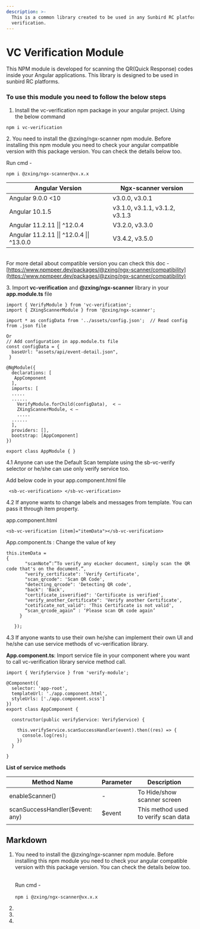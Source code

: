 ```yaml
---
description: >-
  This is a common library created to be used in any Sunbird RC platform for VC
  verification.
---
```


# VC Verification Module

This NPM module is developed for scanning the QR(Quick Response) codes inside your Angular applications. This library is designed to be used in sunbird RC platforms.

### **To use this module you need to follow the below steps**

1. Install the vc-verification npm package in your angular project. Using the below command

```
npm i vc-verification
```

2\. You need to install the @zxing/ngx-scanner npm module. Before installing this npm module you need to check your angular compatible version with this package version. You can check the details below too.

Run cmd -

```
npm i @zxing/ngx-scanner@vx.x.x
```

| Angular Version                           | Ngx-scanner version            |
| ----------------------------------------- | ------------------------------ |
| Angular 9.0.0 <10                         | v3.0.0, v3.0.1                 |
| Angular 10.1.5                            | v3.1.0, v3.1.1, v3.1.2, v3.1.3 |
| Angular 11.2.11 \|\| ^12.0.4              | V3.2.0, v3.3.0                 |
| Angular 11.2.11 \|\| ^12.0.4 \|\| ^13.0.0 | V3.4.2, v3.5.0                 |

\
For more detail about compatible version you can check this doc - [https://www.npmpeer.dev/packages/@zxing/ngx-scanner/compatibility](https://www.npmpeer.dev/packages/@zxing/ngx-scanner/compatibility)

3\. Import **vc-verification** and **@zxing/ngx-scanner** library in your **app.module.ts** file

```
import { VerifyModule } from 'vc-verification';
import { ZXingScannerModule } from '@zxing/ngx-scanner';

import * as configData from '../assets/config.json';  // Read config from .json file

Or
// Add configuration in app.module.ts file
const configData = {
  baseUrl: "assets/api/event-detail.json",
 }

@NgModule({
  declarations: [
   AppComponent
  ],
  imports: [
  .....
  ......
    VerifyModule.forChild(configData),  < —
    ZXingScannerModule, < —
    .....
  ......
  ],
  providers: [],
  bootstrap: [AppComponent]
})

export class AppModule { }

```

4.1 Anyone can use the Default Scan template using the sb-vc-verify selector or he/she can use only verify service too.

Add below code in your app.component.html file

```
 <sb-vc-verification> </sb-vc-verification>
```

4.2 If anyone wants to change labels and messages from template. You can pass it through item property.

app.component.html

```
<sb-vc-verification [item]="itemData"></sb-vc-verification>
```

App.component.ts : Change the value of key

```
this.itemData = 
{
       "scanNote”:”To verify any eLocker document, simply scan the QR code that's on the document.”,
       "verify_certificate": 'Verify Certificate',
       "scan_qrcode": 'Scan QR Code',
       "detecting_qrcode": 'Detecting QR code',
       "back": 'Back',
       "certificate_isverified": 'Certificate is verified',
       "verify_another_Certificate": 'Verify another Certificate',
       "cetificate_not_valid": 'This Certificate is not valid',
       “scan_qrcode_again” : ‘Please scan QR code again’
     }

   });
```

4.3 If anyone wants to use their own he/she can implement their own UI and he/she can use service methods of vc-verification library.

**App.component.ts**: Import service file in your component where you want to call vc-verification library service method call.

```
import { VerifyService } from 'verify-module'; 

@Component({
  selector: 'app-root',
  templateUrl: './app.component.html',
  styleUrls: ['./app.component.scss']
})
export class AppComponent {
 
  constructor(public verifyService: VerifyService) {

    this.verifyService.scanSuccessHandler(event).then((res) => {
      console.log(res);
    })
  }

}
```

**List of service methods**

| Method Name                     | Parameter | Description                          |
| ------------------------------- | --------- | ------------------------------------ |
| enableScanner()                 | -         | To Hide/show scanner screen          |
| scanSuccessHandler($event: any) | $event    | This method used to verify scan data |
|                                 |           |                                      |

## Markdown

1.  You need to install the @zxing/ngx-scanner npm module. Before installing this npm module you need to check your angular compatible version with this package version. You can check the details below too.

    \
    Run cmd -\
    \
    `npm i @zxing/ngx-scanner@vx.x.x`
2.
3.
4.

